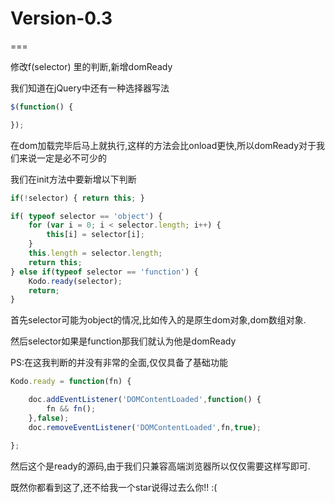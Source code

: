 # Version-0.3

===

修改f(selector) 里的判断,新增domReady

我们知道在jQuery中还有一种选择器写法
```javascript
$(function() {

});

```
在dom加载完毕后马上就执行,这样的方法会比onload更快,所以domReady对于我们来说一定是必不可少的

我们在init方法中要新增以下判断
```javascript
if(!selector) { return this; }

if( typeof selector == 'object') {
    for (var i = 0; i < selector.length; i++) {
        this[i] = selector[i];
    }
    this.length = selector.length;
    return this;
} else if(typeof selector == 'function') {
    Kodo.ready(selector);
    return;
}
```

首先selector可能为object的情况,比如传入的是原生dom对象,dom数组对象.

然后selector如果是function那我们就认为他是domReady

PS:在这我判断的并没有非常的全面,仅仅具备了基础功能

```javascript
Kodo.ready = function(fn) {

    doc.addEventListener('DOMContentLoaded',function() {
        fn && fn();
    },false);
    doc.removeEventListener('DOMContentLoaded',fn,true);

};
```

然后这个是ready的源码,由于我们只兼容高端浏览器所以仅仅需要这样写即可.

既然你都看到这了,还不给我一个star说得过去么你!! :(